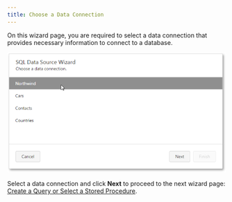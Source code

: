 ```yaml
---
title: Choose a Data Connection
---
```

On this wizard page, you are required to select a data connection that provides necessary information to connect to a database.

![web-designer-report-wizard-01-choose-data-connection](../../../../../images/Img125707.png)

Select a data connection and click **Next** to proceed to the next wizard page: [Create a Query or Select a Stored Procedure](../../../../../../interface-elements-for-web/articles/report-designer/wizards/sql-data-source-wizard/adding-a-new-data-source/create-a-query-or-select-a-stored-procedure.md).